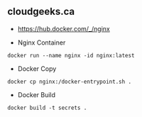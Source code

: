 ## cloudgeeks.ca

- https://hub.docker.com/_/nginx

- Nginx Container

```nginx
docker run --name nginx -id nginx:latest
```
- Docker Copy

```copy
docker cp nginx:/docker-entrypoint.sh .
```

- Docker Build

```build
docker build -t secrets .
```



